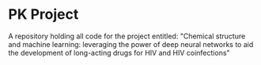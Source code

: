 # PK Project
A repository holding all code for the project entitled: "Chemical structure and machine learning: leveraging the power of deep neural networks to aid the development of long-acting drugs for HIV and HIV coinfections"
